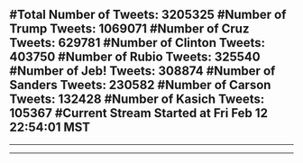#Total Number of Tweets: 3205325 
#Number of Trump Tweets: 1069071
#Number of Cruz Tweets: 629781
#Number of Clinton Tweets: 403750
#Number of Rubio Tweets: 325540
#Number of Jeb! Tweets: 308874
#Number of Sanders Tweets: 230582
#Number of Carson Tweets: 132428
#Number of Kasich Tweets: 105367
#Current Stream Started at Fri Feb 12 22:54:01 MST
---
---
---
